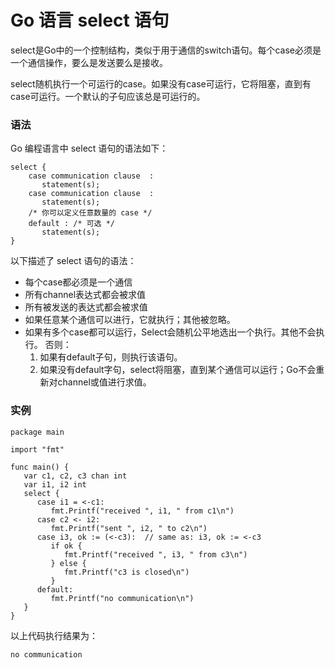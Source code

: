 # Go 语言 select 语句



select是Go中的一个控制结构，类似于用于通信的switch语句。每个case必须是一个通信操作，要么是发送要么是接收。

select随机执行一个可运行的case。如果没有case可运行，它将阻塞，直到有case可运行。一个默认的子句应该总是可运行的。

### 语法

Go 编程语言中 select 语句的语法如下：

```
select {
    case communication clause  :
       statement(s);      
    case communication clause  :
       statement(s); 
    /* 你可以定义任意数量的 case */
    default : /* 可选 */
       statement(s);
}
```

以下描述了 select 语句的语法：

*   每个case都必须是一个通信
*   所有channel表达式都会被求值
*   所有被发送的表达式都会被求值
*   如果任意某个通信可以进行，它就执行；其他被忽略。
*   如果有多个case都可以运行，Select会随机公平地选出一个执行。其他不会执行。
    否则：
    1.  如果有default子句，则执行该语句。
    2.  如果没有default字句，select将阻塞，直到某个通信可以运行；Go不会重新对channel或值进行求值。

### 实例

```
package main

import "fmt"

func main() {
   var c1, c2, c3 chan int
   var i1, i2 int
   select {
      case i1 = <-c1:
         fmt.Printf("received ", i1, " from c1\n")
      case c2 <- i2:
         fmt.Printf("sent ", i2, " to c2\n")
      case i3, ok := (<-c3):  // same as: i3, ok := <-c3
         if ok {
            fmt.Printf("received ", i3, " from c3\n")
         } else {
            fmt.Printf("c3 is closed\n")
         }
      default:
         fmt.Printf("no communication\n")
   }    
}
```

以上代码执行结果为：

```
no communication
```



